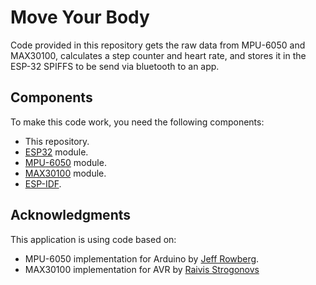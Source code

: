 # Move Your Body

Code provided in this repository gets the raw data from MPU-6050 and MAX30100, calculates a step counter and heart rate, and stores it in the ESP-32 SPIFFS to be send via bluetooth to an app.

## Components

To make this code work, you need the following components:

* This repository.
* [ESP32](https://espressif.com/en/products/hardware/esp32/overview) module.
* [MPU-6050](https://www.invensense.com/products/motion-tracking/6-axis/mpu-6050/) module.
* [MAX30100](https://www.maximintegrated.com/en/products/sensors/MAX30100.html) module.
* [ESP-IDF](https://github.com/espressif/esp-idf).

## Acknowledgments

This application is using code based on:

* MPU-6050 implementation for Arduino by [Jeff Rowberg](https://www.i2cdevlib.com).
* MAX30100 implementation for AVR by [Raivis Strogonovs](https://morf.lv/)